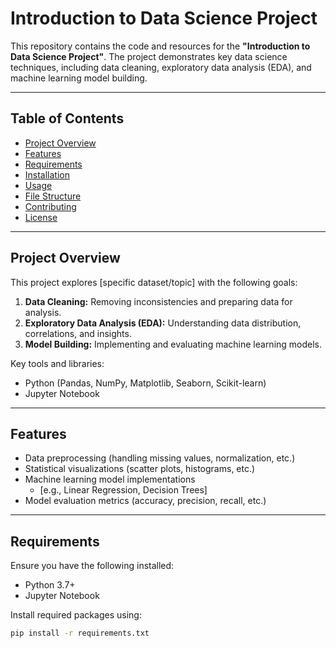 
# Introduction to Data Science Project

This repository contains the code and resources for the **"Introduction to Data Science Project"**. The project demonstrates key data science techniques, including data cleaning, exploratory data analysis (EDA), and machine learning model building.

---

## Table of Contents
- [Project Overview](#project-overview)
- [Features](#features)
- [Requirements](#requirements)
- [Installation](#installation)
- [Usage](#usage)
- [File Structure](#file-structure)
- [Contributing](#contributing)
- [License](#license)

---

## Project Overview
This project explores [specific dataset/topic] with the following goals:
1. **Data Cleaning:** Removing inconsistencies and preparing data for analysis.
2. **Exploratory Data Analysis (EDA):** Understanding data distribution, correlations, and insights.
3. **Model Building:** Implementing and evaluating machine learning models.

Key tools and libraries:
- Python (Pandas, NumPy, Matplotlib, Seaborn, Scikit-learn)
- Jupyter Notebook

---

## Features
- Data preprocessing (handling missing values, normalization, etc.)
- Statistical visualizations (scatter plots, histograms, etc.)
- Machine learning model implementations
  - [e.g., Linear Regression, Decision Trees]
- Model evaluation metrics (accuracy, precision, recall, etc.)

---

## Requirements
Ensure you have the following installed:
- Python 3.7+
- Jupyter Notebook

Install required packages using:
```bash
pip install -r requirements.txt
